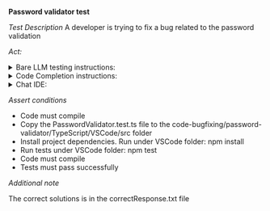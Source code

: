 **Password validator test**

*Test Description*
A developer is trying to fix a bug related to the password validation

*Act:*

<details>
<summary>Bare LLM testing instructions:</summary>

- Open the prompt.txt file
- Copy a question located in the prompt.txt file to the chat window
- Submit the question
- Open the project code-bugfixing/password-validator/TypeScript
- Open the PasswordValidator.ts file
- Change the PASSWORD_REGEX variable to the suggested variable

</details>
<details>
<summary>Code Completion instructions:</summary>

- Open the project code-bugfixing/password-validator/TypeScript
- Open the PasswordValidator.ts file
- Type after the PASSWORD_REGEX variable:

```java
// Rewrite the PASSWORD_REGEX variable to fix the bug.
// The password must contain at least 8 characters, including one uppercase letter, one lowercase letter, one number, and one special character. Whitespace is not allowed.
```

- Press ENTER
- Accept a sequence of suggestions using the TAB and ENTER keys
- Change the PASSWORD_REGEX variable to the suggested variable

</details>

<details>
<summary>Chat IDE:</summary>

- Open the project code-bugfixing/password-validator/TypeScript
- Open the PasswordValidator.ts file
- Type in the chat window:

> Rewrite the PASSWORD_REGEX variable to fix the bug.
The password must contain at least 8 characters, including one uppercase letter, one lowercase letter, one number, and one special character. Whitespace is not allowed.

- Change the PASSWORD_REGEX variable to the suggested variable

</details>

*Assert conditions*

- Code must compile
- Copy the PasswordValidator.test.ts file to the code-bugfixing/password-validator/TypeScript/VSCode/src folder
- Install project dependencies. Run under VSCode folder:
  npm install
- Run tests under VSCode folder:
  npm test
- Code must compile
- Tests must pass successfully

*Additional note*

The correct solutions is in the correctResponse.txt file